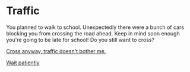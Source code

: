 # Traffic
You planned to walk to school. Unexpectedly there were a bunch of cars blocking you from crossing the road ahead. Keep in mind soon enough you're going to be late for school! Do you still want to cross?

[Cross anyway, traffic doesn't bother me.](accident.md)

[Wait patiently](sink.md)
